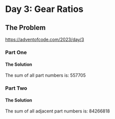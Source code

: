 # Day 3: Gear Ratios

## The Problem

https://adventofcode.com/2023/day/3

### Part One

#### The Solution

The sum of all part numbers is: 557705

### Part Two

#### The Solution

The sum of all adjacent part numbers is: 84266818
